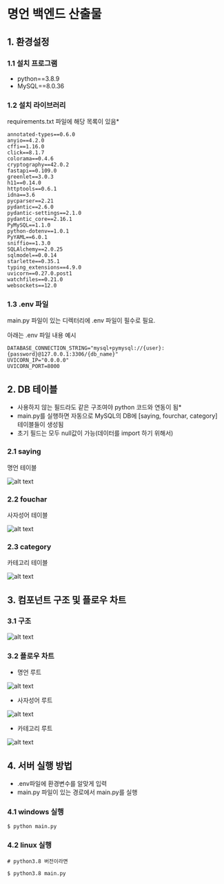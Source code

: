 # 명언 백엔드 산출물


## 1. 환경설정

### 1.1 설치 프로그램
- python==3.8.9
- MySQL==8.0.36

### 1.2 설치 라이브러리
requirements.txt 파일에 해당 목록이 있음*
```
annotated-types==0.6.0
anyio==4.2.0
cffi==1.16.0
click==8.1.7
colorama==0.4.6
cryptography==42.0.2
fastapi==0.109.0
greenlet==3.0.3
h11==0.14.0
httptools==0.6.1
idna==3.6
pycparser==2.21
pydantic==2.6.0
pydantic-settings==2.1.0
pydantic_core==2.16.1
PyMySQL==1.1.0
python-dotenv==1.0.1
PyYAML==6.0.1
sniffio==1.3.0
SQLAlchemy==2.0.25
sqlmodel==0.0.14
starlette==0.35.1
typing_extensions==4.9.0
uvicorn==0.27.0.post1
watchfiles==0.21.0
websockets==12.0
```

### 1.3 .env 파일
main.py 파일이 있는 디렉터리에 .env 파일이 필수로 필요.

아래는 .env 파일 내용 예시
```
DATABASE_CONNECTION_STRING="mysql+pymysql://{user}:{password}@127.0.0.1:3306/{db_name}"
UVICORN_IP="0.0.0.0"
UVICORN_PORT=8000
```

## 2. DB 테이블
- 사용하지 않는 필드라도 같은 구조여야 python 코드와 연동이 됨*
- main.py를 실행하면 자동으로 MySQL의 DB에 [saying, fourchar, category] 테이블들이 생성됨
- 초기 필드는 모두 null값이 가능(데이터를 import 하기 위해서)

### 2.1 saying
명언 테이블

![alt text](saying_table.png)

### 2.2 fouchar
사자성어 테이블

![alt text](fourchar_table.png)

### 2.3 category
카테고리 테이블

![alt text](category_table.png)

## 3. 컴포넌트 구조 및 플로우 차트

### 3.1 구조

![alt text](Backend.png)

### 3.2 플로우 차트

- 명언 루트

![alt text](saying_route.png)

- 사자성어 루트

![alt text](fourchar_route.png)

- 카테고리 루트

![alt text](category_route.png)

## 4. 서버 실행 방법

- .env파일에 환경변수를 알맞게 입력
- main.py 파일이 있는 경로에서 main.py를 실행

### 4.1 windows 실행
```
$ python main.py
```

### 4.2 linux 실행
```
# python3.8 버전이라면

$ python3.8 main.py
```